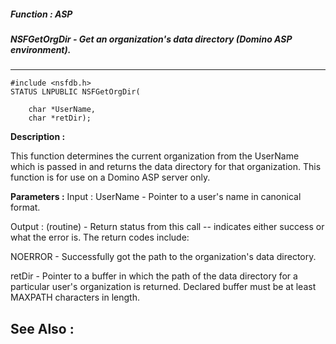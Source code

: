 ##### Function : ASP
##### NSFGetOrgDir - Get an organization's data directory (Domino ASP environment).
---
```
#include <nsfdb.h>
STATUS LNPUBLIC NSFGetOrgDir(

	char *UserName,
	char *retDir);
```
**Description :**

This function determines the current organization from the UserName which is 
passed in and returns the data directory for that organization.  This function 
is for use on a Domino ASP server only.

**Parameters :**
Input :
UserName  -  Pointer to a user's name in canonical format.

Output :
(routine)  -  Return status from this call -- indicates either success or what the error is. The return codes include:

NOERROR - Successfully got the path to the organization's data directory.


retDir  -  Pointer to a buffer in which the path of the data directory for a particular user's organization is returned.  Declared buffer must be at least MAXPATH characters in length.


**See Also :**
---
